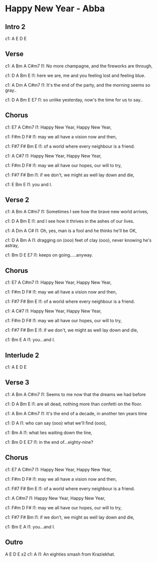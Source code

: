 ---
---

# Happy New Year - Abba

## Intro 2
c1: A E D E

## Verse
c1: A       Bm                 A             C#m7
l1: No more champagne, and the fireworks are through,

c1:         D           A           Bm               E
l1: here we are, me and you feeling lost and feeling blue.

c1:          A          Dm             A                C#m7
l1: It's the end of the party, and the morning seems so gray..

c1:      D          A              Bm            E    E7
l1: so unlike yesterday, now's the time for us to say..

## Chorus
c1: E7        A               C#m7
l1: Happy New Year, Happy New Year,

c1:            F#m    D              F#
l1: may we all have a vision now and then,

c1:      F#7               F#             Bm    E
l1: of a world where every neighbour is a friend.

c1:           A               C#7
l1: Happy New Year, Happy New Year,

c1:            F#m      D                  F#
l1: may we all have our hopes, our will to try,

c1:       F#7                F#                Bm
l1: if we don't, we might as well lay down and die,  

c1: E       Bm  E
l1: you and I.

## Verse 2
c1: A           Bm          A               C#m7
l1: Sometimes I see how the brave new world arrives,

c1:       D          A              Bm           E
l1: and I see how it thrives in the ashes of our lives.

c1:     A             Dm          A               C#
l1: Oh, yes, man is a fool and he thinks he'll be OK,

c1:          D                A                 Bm            A
l1: dragging on (ooo) feet of clay (ooo), never knowing he's astray,

c1:          Bm    D      E      E7
l1: keeps on going.....anyway.

## Chorus
c1: E7        A               C#m7
l1: Happy New Year, Happy New Year,

c1:            F#m    D              F#
l1: may we all have a vision now and then,

c1:      F#7               F#             Bm    E
l1: of a world where every neighbour is a friend.

c1:           A               C#7
l1: Happy New Year, Happy New Year,

c1:            F#m      D                  F#
l1: may we all have our hopes, our will to try,

c1:       F#7                F#                Bm  E
l1: if we don't, we might as well lay down and die,  

c1: Bm  E     A
l1: you...and I.

## Interlude 2
c1: A E D E

## Verse 3
c1: A           Bm           A               C#m7
l1: Seems to me now that the dreams we had before

c1:         D             A         Bm              E
l1: are all dead, nothing more than confetti on the floor.

c1:          A        Bm         A                 C#m7
l1: It's the end of a decade, in another ten years time

c1:         D                    A
l1: who can say (ooo) what we'll find (ooo),

c1:           Bm               A
l1: what lies waiting down the line,

c1:        Bm     D        E    E7
l1: in the end of...eighty-nine?

## Chorus
c1: E7        A               C#m7
l1: Happy New Year, Happy New Year,

c1:            F#m    D              F#
l1: may we all have a vision now and then,

c1:      F#7               F#             Bm    E
l1: of a world where every neighbour is a friend.

c1:           A               C#m7
l1: Happy New Year, Happy New Year,

c1:            F#m      D                  F#
l1: may we all have our hopes, our will to try,

c1:       F#7                F#                Bm
l1: if we don't, we might as well lay down and die,  

c1: Bm  E     A
l1: you...and I.

## Outro
A E D E x2
c1: A
l1: An eighties smash from Kraziekhat.
